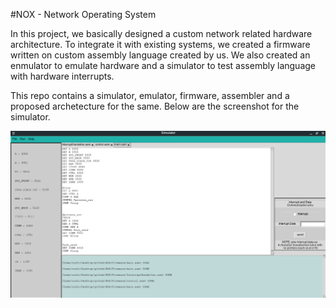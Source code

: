 #NOX - Network Operating System

In this project, we basically designed a custom network related hardware architecture. To integrate it with existing systems, we created a firmware written on custom assembly language created by us. We also created an enmulator to emulate hardware and a simulator to test assembly language with hardware interrupts.

This repo contains a simulator, emulator, firmware, assembler and a proposed archetecture for the same. Below are the screenshot for the simulator.


![Simulator for assembly language](simulator.png)
